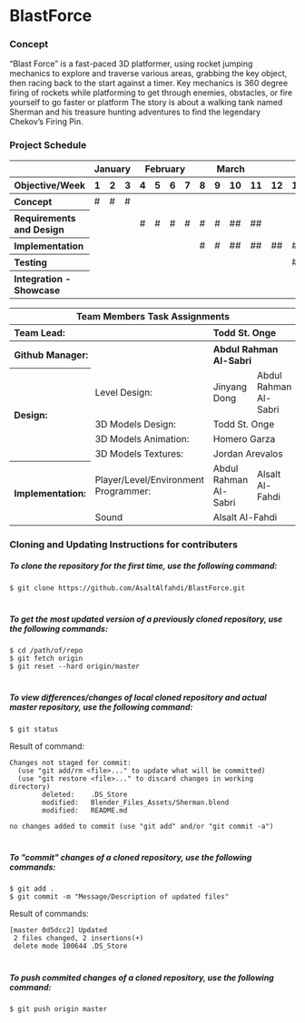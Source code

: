 # BlastForce
### Concept
“Blast Force” is a fast-paced 3D platformer, using rocket jumping mechanics to explore and traverse various areas, grabbing the key object, then racing back to the start against a timer. Key mechanics is 360 degree firing of rockets while platforming to get through enemies, obstacles, or fire yourself to go faster or platform The story is about a walking tank named Sherman and his treasure hunting adventures to find the legendary Chekov’s Firing Pin.

### Project Schedule

<table>
    <thead>
        <tr>
            <th align="left"></th>
            <th colspan=3>January</th>
            <th colspan=4>February</th>
            <th colspan=4>March</th>
            <th colspan=4>April</th>
            <th colspan=2>May</th>
        </tr>
    </thead>
    <thead>
        <tr>
            <th align="left">Objective/Week</th>
            <th>1</th>
            <th>2</th>
            <th>3</th>
            <th>4</th>
            <th>5</th>
            <th>6</th>
            <th>7</th>
            <th>8</th>
            <th>9</th>
            <th>10</th>
            <th>11</th>
            <th>12</th>
            <th>13</th>
            <th>14</th>
            <th>15</th>
            <th>16</th>
            <th>17</th>
        </tr>
    </thead>
    <tbody>
        <tr>
            <th align="left">Concept</th>
            <td>#</td>
            <td>#</td>
            <td>#</td>
            <td></td>
            <td></td>
            <td></td>
            <td></td>
            <td></td>
            <td></td>
            <td></td>
            <td></td>
            <td></td>
            <td></td>
            <td></td>
            <td></td>
            <td></td>
            <td></td>
        </tr>
        <tr>
            <th align="left">Requirements and Design</th>
            <td></td>
            <td></td>
            <td></td>
            <td>#</td>
            <td>#</td>
            <td>#</td>
            <td>#</td>
            <td>#</td>
            <td>#</td>
            <td>##</td>
            <td>##</td>
            <td></td>
            <td></td>
            <td></td>
            <td></td>
            <td></td>
            <td></td>
        </tr>
        <tr>
            <th align="left">Implementation</th>
            <td></td>
            <td></td>
            <td></td>
            <td></td>
            <td></td>
            <td></td>
            <td></td>
            <td>#</td>
            <td>#</td>
            <td>##</td>
            <td>##</td>
            <td>##</td>
            <td>##</td>
            <td>##</td>
            <td></td>
            <td></td>
            <td></td>
        </tr>
        <tr>
            <th align="left">Testing</th>
            <td></td>
            <td></td>
            <td></td>
            <td></td>
            <td></td>
            <td></td>
            <td></td>
            <td></td>
            <td></td>
            <td></td>
            <td></td>
            <td></td>
            <td>##</td>
            <td>##</td>
            <td>##</td>
            <td></td>
            <td></td>
        </tr>
        <tr>
            <th align="left">Integration - Showcase</th>
            <td></td>
            <td></td>
            <td></td>
            <td></td>
            <td></td>
            <td></td>
            <td></td>
            <td></td>
            <td></td>
            <td></td>
            <td></td>
            <td></td>
            <td></td>
            <td></td>
            <td></td>
            <td>##</td>
            <td>##</td>
        </tr>
    </tbody>
</table>
<table width=100%>
    <thead>
        <tr>
            <th colspan=4 align="center">Team Members Task Assignments</th>
        </tr>
    </thead>
    <tbody align="left">
        <tr>
            <th colspan=2>Team Lead:</th>
            <th colspan=2>Todd St. Onge</th>
        </tr>
        <tr>
            <th colspan=2>Github Manager:</th>
            <th colspan=2>Abdul Rahman Al-Sabri</th>
        </tr>
        <tr>
            <th rowspan=4>Design:</th>
            <td>Level Design:</td>
            <td>Jinyang Dong</td>
            <td>Abdul Rahman Al-Sabri</td>
        </tr>
        <tr>
            <td>3D Models Design:</td>
            <td colspan=2>Todd St. Onge</td>
        </tr>
        <tr>
            <td>3D Models Animation:</td>
            <td colspan=2>Homero Garza</td>
        </tr>
        <tr>
            <td>3D Models Textures:</td>
            <td colspan=2>Jordan Arevalos</td>
        </tr>
        <tr>
            <th rowspan=3>Implementation:</th>
            <td>Player/Level/Environment Programmer:</td>
            <td>Abdul Rahman Al-Sabri</td>
            <td>Alsalt Al-Fahdi</td>
        </tr>
        <tr>
            <td>Sound</td>
            <td colspan=2>Alsalt Al-Fahdi</td>
        </tr>
    </tbody>
</table>

### Cloning and Updating Instructions for contributers
##### To clone the repository for the first time, use the following command:
```
$ git clone https://github.com/AsaltAlfahdi/BlastForce.git
```
#
##### To get the most updated version of a previously cloned repository, use the following commands:
```
$ cd /path/of/repo
$ git fetch origin
$ git reset --hard origin/master
```
#
##### To view differences/changes of local cloned repository and actual master repository, use the following command:
```
$ git status
```
Result of command:
```
Changes not staged for commit:
  (use "git add/rm <file>..." to update what will be committed)
  (use "git restore <file>..." to discard changes in working directory)
        deleted:    .DS_Store
        modified:   Blender_Files_Assets/Sherman.blend
        modified:   README.md

no changes added to commit (use "git add" and/or "git commit -a")
```
#
##### To "commit" changes of a cloned repository,  use the following commands:
```
$ git add .
$ git commit -m "Message/Description of updated files"
```
Result of commands:
```
[master 0d5dcc2] Updated
 2 files changed, 2 insertions(+)
 delete mode 100644 .DS_Store
```
#
##### To push commited changes of a cloned repository,  use the following command:
```
$ git push origin master
```
